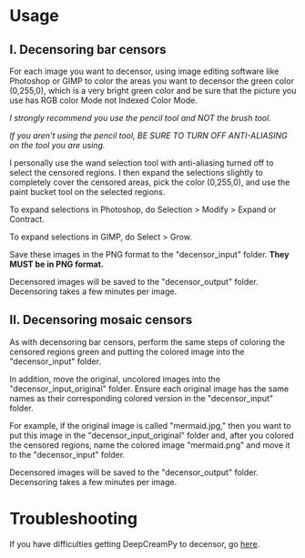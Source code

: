 # Usage
## I. Decensoring bar censors

For each image you want to decensor, using image editing software like Photoshop or GIMP to color the areas you want to decensor the green color (0,255,0), which is a very bright green color and be sure that the picture you use has RGB color Mode not Indexed Color Mode.

*I strongly recommend you use the pencil tool and NOT the brush tool.*

*If you aren't using the pencil tool, BE SURE TO TURN OFF ANTI-ALIASING on the tool you are using.*

I personally use the wand selection tool with anti-aliasing turned off to select the censored regions. I then expand the selections slightly to completely cover the censored areas, pick the color (0,255,0), and use the paint bucket tool on the selected regions.

To expand selections in Photoshop, do Selection > Modify > Expand or Contract.

To expand selections in GIMP, do Select > Grow.

Save these images in the PNG format to the "decensor_input" folder. **They MUST be in PNG format.**

Decensored images will be saved to the "decensor_output" folder. Decensoring takes a few minutes per image.

## II. Decensoring mosaic censors

As with decensoring bar censors, perform the same steps of coloring the censored regions green and putting the colored image into the "decensor_input" folder.

In addition, move the original, uncolored images into the "decensor_input_original" folder. Ensure each original image has the same names as their corresponding colored version in the "decensor_input" folder.

For example, if the original image is called "mermaid.jpg," then you want to put this image in the "decensor_input_original" folder and, after you colored the censored regions, name the colored image "mermaid.png" and move it to the "decensor_input" folder.

Decensored images will be saved to the "decensor_output" folder. Decensoring takes a few minutes per image.

# Troubleshooting

If you have difficulties getting DeepCreamPy to decensor, go [here](TROUBLESHOOTING.md).

